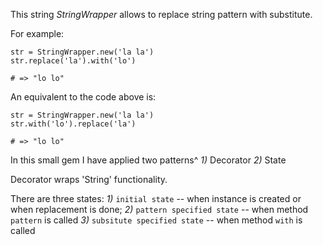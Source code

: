 This string *StringWrapper* allows to replace string pattern with
substitute.

For example:
```
str = StringWrapper.new('la la')
str.replace('la').with('lo')

# => "lo lo"
```

An equivalent to the code above is:

```
str = StringWrapper.new('la la')
str.with('lo').replace('la')

# => "lo lo"
```

In this small gem I have applied two patterns^
*1)* Decorator
*2)* State

Decorator wraps 'String' functionality.

There are three states:
*1)* `initial state` -- when instance is created or when replacement is done;
*2)* `pattern specified state` -- when method `pattern` is called
*3)* `subsitute specified state` -- when method `with` is called
